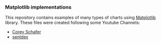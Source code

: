### Matplotlib implementations

This repository contains examples of many types of charts using [Matplotlib](https://matplotlib.org/) library.
These files were created following some Youtube Channels:
- [Corey Schafer](https://www.youtube.com/channel/UCCezIgC97PvUuR4_gbFUs5g)
- [sentdex](https://www.youtube.com/user/sentdex/featured)


